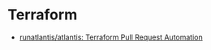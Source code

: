 # Terraform

- [runatlantis/atlantis: Terraform Pull Request Automation](https://github.com/runatlantis/atlantis)
